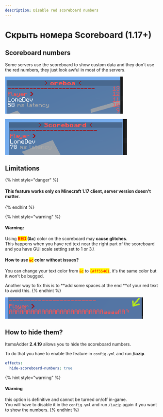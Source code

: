 ```yaml
---
description: Disable red scoreboard numbers
---
```


# Скрыть номера Scoreboard (1.17+)

## Scoreboard numbers

Some servers use the scoreboard to show custom data and they don't use the red numbers, they just look awful in most of the servers.

![Without ItemsAdder](<../../.gitbook/assets/immagine (137).png>)

![With ItemsAdder](<../../.gitbook/assets/immagine (133).png>)

## Limitations

{% hint style="danger" %}
#### This feature works only on **Minecraft 1.17** client, server version doesn't matter.
{% endhint %}

{% hint style="warning" %}
#### Warning:

Using <mark style="color:red;">**RED **</mark>**(\&c**) color on the scoreboard may **cause glitches**.\
This happens when you have red text near the right part of the scoreboard and you have GUI scale setting set to 1 or 3.\\

#### How to use <mark style="color:red;">`&c`</mark> color without issues?

You can change your text color from <mark style="color:red;">`&c`</mark> to <mark style="color:red;">`{#ff5546}`</mark>, it's the same color but it won't be bugged.

Another way to fix this is to \*\*add some spaces at the end \*\*of your red text to avoid this.
{% endhint %}

![](<../../.gitbook/assets/immagine (139).png>)

## How to hide them?

ItemsAdder **2.4.19** allows you to hide the scoreboard numbers.

To do that you have to enable the feature in `config.yml` and run **/iazip**.

```yaml
effects:
  hide-scoreboard-numbers: true
```

{% hint style="warning" %}
#### Warning

this option is definitive and cannot be turned on/off in-game.\
You will have to disable it in the `config.yml` and run `/iazip` again if you want to show the numbers.
{% endhint %}
